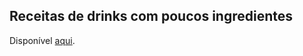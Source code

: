 ## Receitas de drinks com poucos ingredientes

Disponível [aqui](https://rpubs.com/saramortara/666866).
